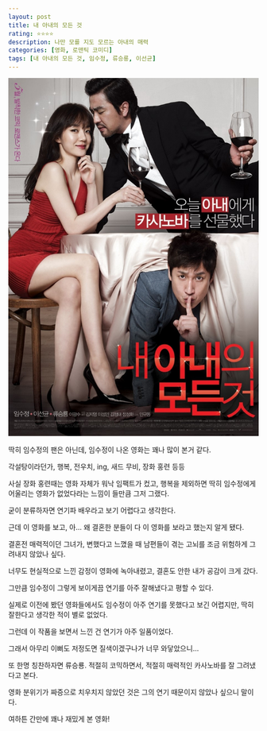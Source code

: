 ```yaml
---
layout: post
title: 내 아내의 모든 것
rating: ⭐️⭐️⭐️⭐️
description: 나만 모를 지도 모르는 아내의 매력
categories: [영화, 로맨틱 코미디]
tags: [내 아내의 모든 것, 임수정, 류승룡, 이선균]
---
```


![내 아내의 모든 것](../../images/2013/a_boyfriend_for_my_wife.jpg)


딱히 임수정의 팬은 아닌데, 임수정이 나온 영화는 꽤나 많이 본거 같다.

각설탕이라던가, 행복, 전우치, ing, 새드 무비, 장화 홍련 등등



사실 장화 홍련때는 영화 자체가 워낙 임팩트가 컸고, 행복을 제외하면 딱히 임수정에게 어울리는 영화가 없었다라는 느낌이 들만큼 그저 그랬다.

굳이 분류하자면 연기파 배우라고 보기 어렵다고 생각한다.



근데 이 영화를 보고, 아... 왜 결혼한 분들이 다 이 영화를 보라고 했는지 알게 됐다.


결혼전 매력적이던 그녀가, 변했다고 느꼈을 때 남편들이 겪는 고뇌를 조금 위험하게 그려내지 않았나 싶다.

너무도 현실적으로 느낀 감정이 영화에 녹아내렸고, 결혼도 안한 내가 공감이 크게 갔다.



그만큼 임수정이 그렇게 보이게끔 연기를 아주 잘해냈다고 평할 수 있다.

실제로 이전에 봤던 영화들에서도 임수정이 아주 연기를 못했다고 보긴 어렵지만, 딱히 잘한다고 생각한 적이 별로 없었다.



그런데 이 작품을 보면서 느낀 건 연기가 아주 일품이었다.

그래서 아무리 이뻐도 저정도면 질색이겠구나가 너무 와닿았으니...



또 한명 칭찬하자면 류승룡. 적절히 코믹하면서, 적절히 매력적인 카사노바를 잘 그려냈다고 본다.

영화 분위기가 짜증으로 치우치지 않았던 것은 그의 연기 때문이지 않았나 싶으니 말이다.


여하튼 간만에 꽤나 재밌게 본 영화!